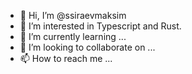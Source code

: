 - 👋 Hi, I’m @ssiraevmaksim
- 👀 I’m interested in Typescript and Rust.
- 🌱 I’m currently learning ...
- 💞️ I’m looking to collaborate on ...
- 📫 How to reach me ...

<!---
ssiraevmaksim/ssiraevmaksim is a ✨ special ✨ repository because its `README.md` (this file) appears on your GitHub profile.
You can click the Preview link to take a look at your changes.
--->
